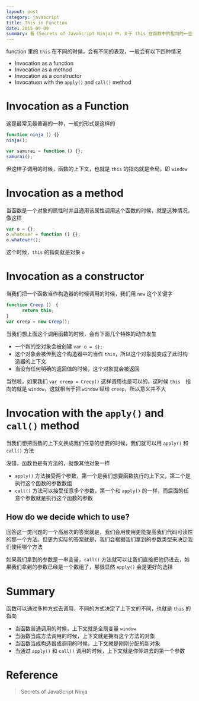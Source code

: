```yaml
---
layout: post
category: javascript
title: This in Function
date: 2015-09-09
summary: 看《Secrets of JavaScript Ninja》中，关于 this 在函数中的指向的一些笔记总结
---
```


function 里的 `this` 在不同的时候，会有不同的表现，一般会有以下四种情况

- Invocation as a function
- Invocation as a method
- Invocation as a constructor
- Invocatuon with the `apply()` and `call()` method

# Invocation as a Function

这是最常见最普遍的一种，一般的形式是这样的

```javascript
function ninja () {}
ninja();

var samurai = function () {};
samurai();
```

但这样子调用的时候，函数的上下文，也就是 `this` 的指向就是全局，即 `window` 

# Invocation as a method

当函数是一个对象的属性时并且通用该属性调用这个函数的时候，就是这种情况，像这样

```javascript
var o = {};
o.whatever = function () {};
o.whatever();
``` 

这个时候，`this` 的指向就是对象 `o`

# Invocation as a constructor

当我们把一个函数当作构造器的时候调用的时候，我们用 `new` 这个关键字

```javascript
function Creep ()　{
      return this;
}
var creep = new Creep();
```

当我们想上面这个调用函数的时候，会有下面几个特殊的动作发生

- 一个新的空对象会被创建
`var o = {};`
- 这个对象会被传到这个构造器中的当作 `this`，所以这个对象就变成了此时构造器的上下文
- 当没有任何明确的返回值的时候，这个对象就会被返回

当然啦，如果我们 `var creep = Creep()` 这样调用也是可以的，这时候 `this`　指向的就是 `window`，这就相当于把 `window` 赋给 `creep`，所以意义并不大

# Invocation with the `apply()` and `call()` method

当我们想把函数的上下文换成我们任意的想要的时候，我们就可以用 `apply()` 和 `call()` 方法

没错，函数也是有方法的，就像其他对象一样

- `apply()` 方法接受两个参数，第一个是我们想要函数执行的上下文，第二个是执行这个函数的参数数组
- `call()` 方法可以接受任意多个参数，第一个和 `apply()` 的一样，而后面的任意个参数就是执行这个函数的参数

## How do we decide which to use?

回答这一类问题的一个高层次的答案就是，我们会用使用更能提高我们代码可读性的那一个方法。但更为实际的答案就是，我们会根据我们拿到的参数类型来决定我们使用哪个方法

如果我们拿到的参数是一串变量，`call()` 方法就可以让我们直接把他扔进去，如果我们拿到的参数已经是一个数组了，那很显然 `apply()` 会是更好的选择

# Summary

函数可以通过多种方式去调用，不同的方式决定了上下文的不同，也就是 `this` 的指向

- 当函数普通调用的时候，上下文就是全局变量 `window`
- 当函数当成方法调用的时候，上下文就是拥有这个方法的对象
- 当函数当成构造器成调用的时候，上下文就是刚刚分配的新对象
- 当通过 `apply()` 和 `call()` 调用的时候，上下文就是你传进去的第一个参数

# Reference

> Secrets of JavaScript Ninja

